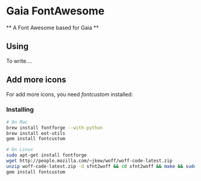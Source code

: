 # Gaia FontAwesome

** A Font Awesome based for Gaia **



## Using
To write....


## Add more icons
For add more icons, you need _fontcustom_ installed:


### Installing

```sh
# On Mac
brew install fontforge --with-python
brew install eot-utils
gem install fontcustom

# On Linux
sudo apt-get install fontforge
wget http://people.mozilla.com/~jkew/woff/woff-code-latest.zip
unzip woff-code-latest.zip -d sfnt2woff && cd sfnt2woff && make && sudo mv sfnt2woff /usr/local/bin/
gem install fontcustom

```